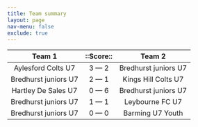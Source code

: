 ```yaml
---
title: Team summary
layout: page
nav-menu: false
exclude: true
---
```




|        Team 1        |  ::Score::  |        Team 2        |
|:--------------------:|:-----------:|:--------------------:|
|  Aylesford Colts U7  | 3 &mdash; 2 | Bredhurst juniors U7 |
| Bredhurst juniors U7 | 2 &mdash; 1 | Kings Hill Colts U7  |
| Hartley De Sales U7  | 0 &mdash; 6 | Bredhurst juniors U7 |
| Bredhurst juniors U7 | 1 &mdash; 1 |   Leybourne FC U7    |
| Bredhurst juniors U7 | 0 &mdash; 0 |   Barming U7 Youth   |

 <br /><br /><br />